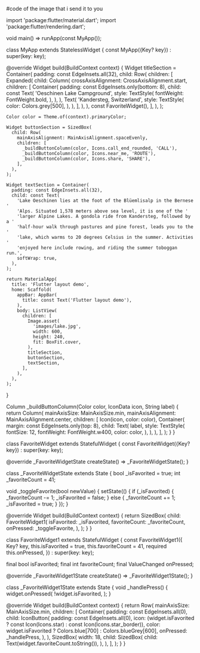 #code of the image that i send it to you





import 'package:flutter/material.dart';
import 'package:flutter/rendering.dart';

void main() => runApp(const MyApp());

class MyApp extends StatelessWidget {
  const MyApp({Key? key}) : super(key: key);

  @override
  Widget build(BuildContext context) {
    Widget titleSection = Container(
      padding: const EdgeInsets.all(32),
      child: Row(
        children: [
          Expanded(
            child: Column(
              crossAxisAlignment: CrossAxisAlignment.start,
              children: [
                Container(
                  padding: const EdgeInsets.only(bottom: 8),
                  child: const Text(
                    'Oeschinen Lake Campground',
                    style: TextStyle(
                      fontWeight: FontWeight.bold,
                    ),
                  ),
                ),
                Text(
                  'Kandersteg, Switzerland',
                  style: TextStyle(
                    color: Colors.grey[500],
                  ),
                ),
              ],
            ),
          ),
          const FavoriteWidget(),
        ],
      ),
    );

    Color color = Theme.of(context).primaryColor;

    Widget buttonSection = SizedBox(
      child: Row(
        mainAxisAlignment: MainAxisAlignment.spaceEvenly,
        children: [
          _buildButtonColumn(color, Icons.call_end_rounded, 'CALL'),
          _buildButtonColumn(color, Icons.near_me, 'ROUTE'),
          _buildButtonColumn(color, Icons.share, 'SHARE'),
        ],
      ),
    );

    Widget textSection = Container(
      padding: const EdgeInsets.all(32),
      child: const Text(
        'Lake Oeschinen lies at the foot of the Blüemlisalp in the Bernese '
        'Alps. Situated 1,578 meters above sea level, it is one of the '
        'larger Alpine Lakes. A gondola ride from Kandersteg, followed by a '
        'half-hour walk through pastures and pine forest, leads you to the '
        'lake, which warms to 20 degrees Celsius in the summer. Activities '
        'enjoyed here include rowing, and riding the summer toboggan run.',
        softWrap: true,
      ),
    );

    return MaterialApp(
      title: 'Flutter layout demo',
      home: Scaffold(
        appBar: AppBar(
          title: const Text('Flutter layout demo'),
        ),
        body: ListView(
          children: [
            Image.asset(
              'images/lake.jpg',
              width: 600,
              height: 240,
              fit: BoxFit.cover,
            ),
            titleSection,
            buttonSection,
            textSection,
          ],
        ),
      ),
    );
  }

  Column _buildButtonColumn(Color color, IconData icon, String label) {
    return Column(
      mainAxisSize: MainAxisSize.min,
      mainAxisAlignment: MainAxisAlignment.center,
      children: [
        Icon(icon, color: color),
        Container(
          margin: const EdgeInsets.only(top: 8),
          child: Text(
            label,
            style: TextStyle(
              fontSize: 12,
              fontWeight: FontWeight.w400,
              color: color,
            ),
          ),
        ),
      ],
    );
  }
}

class FavoriteWidget extends StatefulWidget {
  const FavoriteWidget({Key? key}) : super(key: key);

  @override
  _FavoriteWidgetState createState() => _FavoriteWidgetState();
}

class _FavoriteWidgetState extends State<FavoriteWidget> {
  bool _isFavorited = true;
  int _favoriteCount = 41;

  void _toggleFavorite(bool newValue) {
    setState(() {
      if (_isFavorited) {
        _favoriteCount -= 1;
        _isFavorited = false;
      } else {
        _favoriteCount += 1;
        _isFavorited = true;
      }
    });
  }

  @override
  Widget build(BuildContext context) {
    return SizedBox(
      child: FavoriteWidget1(
        isFavorited: _isFavorited,
        favoriteCount: _favoriteCount,
        onPressed: _toggleFavorite,
      ),
    );
  }
}

class FavoriteWidget1 extends StatefulWidget {
  const FavoriteWidget1({
    Key? key,
    this.isFavorited = true,
    this.favoriteCount = 41,
    required this.onPressed,
  }) : super(key: key);

  final bool isFavorited;
  final int favoriteCount;
  final ValueChanged<bool> onPressed;

  @override
  _FavoriteWidget1State createState() => _FavoriteWidget1State();
}

class _FavoriteWidget1State extends State<FavoriteWidget1> {
  void _handlePress() {
    widget.onPressed(
      !widget.isFavorited,
    );
  }

  @override
  Widget build(BuildContext context) {
    return Row(
      mainAxisSize: MainAxisSize.min,
      children: [
        Container(
          padding: const EdgeInsets.all(0),
          child: IconButton(
            padding: const EdgeInsets.all(0),
            icon: (widget.isFavorited
                ? const Icon(Icons.star)
                : const Icon(Icons.star_border)),
            color: widget.isFavorited ? Colors.blue[700] : Colors.blueGrey[600],
            onPressed: _handlePress,
          ),
        ),
        SizedBox(
          width: 18,
          child: SizedBox(
            child: Text(widget.favoriteCount.toString()),
          ),
        ),
      ],
    );
  }
}
